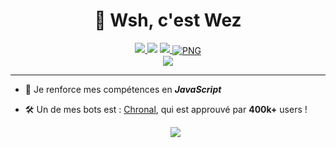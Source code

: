 <h1 align="center"> 🦅 Wsh, c'est Wez</h1>



<p align="center">
    <a href="https://discordapp.com/users/281492584176549891" target"blank_"><img src="https://img.shields.io/badge/Discord-7289DA?style=for-the-badge&logo=discord&logoColor=white" target="_blank">  </a> 
       <a href="https://open.spotify.com/user/oofgcp7hu0vfg9qhkf33xey6n" target"blank_"><img src="https://img.shields.io/badge/Spotify%20-1ed760.svg?&style=for-the-badge&logo=spotify&logoColor=white"></a>
       <a href="https://www.youtube.com/channel/UCI9ELTuau0YlBPP5miLKsXw" target"blank_"><img src="https://img.shields.io/badge/YouTube-FF0000?style=for-the-badge&logo=youtube&logoColor=white" target="_blank">


  <img align="center" alt="PNG" src="https://cdn.discordapp.com/attachments/818505825739735050/819662462382768150/351caf72c75afd8c58459687c46e38ec.png?950&height=204"/>
  <br>
    <a href="https://github.com/Wezah">
      <img src="https://lanyard-profile-readme.vercel.app/api/281492584176549891"> </a>
         

---

- 📒  Je renforce mes compétences en _**JavaScript**_

- 🛠  Un de mes bots est : [Chronal](https://discord.gg/37BNZCWfsZ), qui est approuvé par **400k+** users !



    <div align="center"> 
    <a href="https://github.com/wezah/Chronal">
    <img src="https://github-readme-stats.vercel.app/api/pin/?username=wezah&repo=Chronal&hide_border=true&theme=discord_old_blurple" />
    </a>


